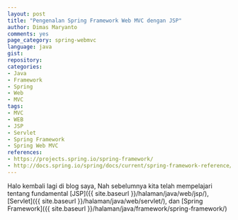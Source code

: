 ```yaml
---
layout: post
title: "Pengenalan Spring Framework Web MVC dengan JSP"
author: Dimas Maryanto
comments: yes
page_category: spring-webmvc
language: java
gist:
repository:
categories:
- Java
- Framework
- Spring
- Web
- MVC
tags:
- MVC
- WEB
- JSP
- Servlet
- Spring Framework
- Spring Web MVC
references:
- https://projects.spring.io/spring-framework/
- http://docs.spring.io/spring/docs/current/spring-framework-reference/htmlsingle/
---
```


Halo kembali lagi di blog saya, Nah sebelumnya kita telah mempelajari tentang fundamental [JSP]({{ site.baseurl }}/halaman/java/web/jsp/), [Servlet]({{ site.baseurl }}/halaman/java/web/servlet/), dan [Spring Framework]({{ site.baseurl }}/halaman/java/framework/spring-framework/) 
